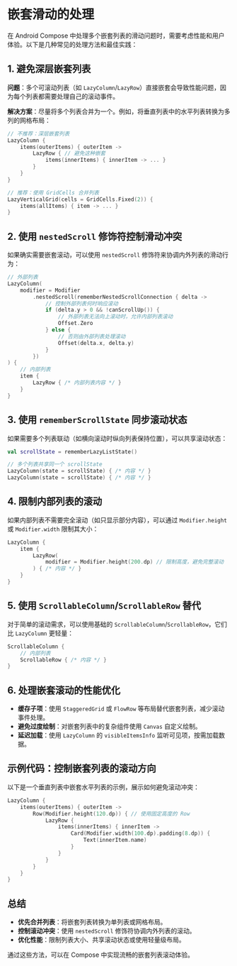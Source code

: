 # 嵌套滑动的处理

在 Android Compose 中处理多个嵌套列表的滑动问题时，需要考虑性能和用户体验。以下是几种常见的处理方法和最佳实践：

## 1. **避免深层嵌套列表**

**问题**：多个可滚动列表（如 `LazyColumn`/`LazyRow`）直接嵌套会导致性能问题，因为每个列表都需要处理自己的滚动事件。

**解决方案**：尽量将多个列表合并为一个。例如，将垂直列表中的水平列表转换为多列的网格布局：

```kotlin
// 不推荐：深层嵌套列表
LazyColumn {
    items(outerItems) { outerItem ->
        LazyRow { // 避免这种嵌套
            items(innerItems) { innerItem -> ... }
        }
    }
}

// 推荐：使用 GridCells 合并列表
LazyVerticalGrid(cells = GridCells.Fixed(2)) {
    items(allItems) { item -> ... }
}
```

## 2. **使用 `nestedScroll` 修饰符控制滑动冲突**

如果确实需要嵌套滚动，可以使用 `nestedScroll` 修饰符来协调内外列表的滑动行为：

```kotlin
// 外部列表
LazyColumn(
    modifier = Modifier
        .nestedScroll(rememberNestedScrollConnection { delta ->
            // 控制外部列表何时响应滚动
            if (delta.y > 0 && !canScrollUp()) {
                // 外部列表无法向上滚动时，允许内部列表滚动
                Offset.Zero
            } else {
                // 否则由外部列表处理滚动
                Offset(delta.x, delta.y)
            }
        })
) {
    // 内部列表
    item {
        LazyRow { /* 内部列表内容 */ }
    }
}
```

## 3. **使用 `rememberScrollState` 同步滚动状态**

如果需要多个列表联动（如横向滚动时纵向列表保持位置），可以共享滚动状态：

```kotlin
val scrollState = rememberLazyListState()

// 多个列表共享同一个 scrollState
LazyColumn(state = scrollState) { /* 内容 */ }
LazyColumn(state = scrollState) { /* 内容 */ }
```

## 4. **限制内部列表的滚动**

如果内部列表不需要完全滚动（如只显示部分内容），可以通过 `Modifier.height` 或 `Modifier.width` 限制其大小：

```kotlin
LazyColumn {
    item {
        LazyRow(
            modifier = Modifier.height(200.dp) // 限制高度，避免完整滚动
        ) { /* 内容 */ }
    }
}
```

## 5. **使用 `ScrollableColumn`/`ScrollableRow` 替代**

对于简单的滚动需求，可以使用基础的 `ScrollableColumn`/`ScrollableRow`，它们比 `LazyColumn` 更轻量：

```kotlin
ScrollableColumn {
    // 内部列表
    ScrollableRow { /* 内容 */ }
}
```

## 6. **处理嵌套滚动的性能优化**

- **缓存子项**：使用 `StaggeredGrid` 或 `FlowRow` 等布局替代嵌套列表，减少滚动事件处理。
- **避免过度绘制**：对嵌套列表中的复杂组件使用 `Canvas` 自定义绘制。
- **延迟加载**：使用 `LazyColumn` 的 `visibleItemsInfo` 监听可见项，按需加载数据。

## 示例代码：控制嵌套列表的滚动方向

以下是一个垂直列表中嵌套水平列表的示例，展示如何避免滚动冲突：

```kotlin
LazyColumn {
    items(outerItems) { outerItem ->
        Row(Modifier.height(120.dp)) { // 使用固定高度的 Row
            LazyRow {
                items(innerItems) { innerItem ->
                    Card(Modifier.width(100.dp).padding(8.dp)) {
                        Text(innerItem.name)
                    }
                }
            }
        }
    }
}
```

## 总结

- **优先合并列表**：将嵌套列表转换为单列表或网格布局。
- **控制滚动冲突**：使用 `nestedScroll` 修饰符协调内外列表的滚动。
- **优化性能**：限制列表大小、共享滚动状态或使用轻量级布局。

通过这些方法，可以在 Compose 中实现流畅的嵌套列表滚动体验。
